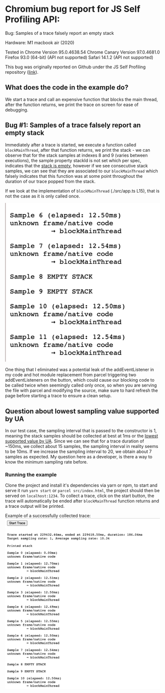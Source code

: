 # Chromium bug report for JS Self Profiling API:
Bug: Samples of a trace falsely report an empty stack

Hardware: M1 macbook air (2020)

Tested in
Chrome Version 95.0.4638.54
Chrome Canary Version 97.0.4681.0
Firefox 93.0 (64-bit) (API not supported)
Safari 14.1.2 (API not supported)

This bug was originally reported on Github under the JS Self Profiling repository ([link](https://github.com/WICG/js-self-profiling/issues/59)).

## What does the code in the example do?
We start a trace and call an expensive function that blocks the main thread, after the function returns, we print the trace on screen for ease of debugging.

## Bug #1: Samples of a trace falsely report an empty stack
Immediately after a trace is started, we execute a function called `blockMainThread`, after that function returns, we print the stack - we can observe that for the stack samples at indexes 8 and 9 (varies between executions), the sample property stackId is not set which per spec, indicates that the [stack is empty](https://wicg.github.io/js-self-profiling/#dfn-get-a-stack-id), however if we see consecutive stack samples, we can see that they are associated to our `blockMainThread` which falsely indicates that this function was at some point throughout the duration of our trace popped from the stack. 

If we look at the implementation of `blockMainThread` (./src/app.ts L15), that is not the case as it is only called once.

![Trace](https://github.com/JonasBa/js-self-profiling-sampling-bug/blob/main/missing_stack.trace.png?raw=true)

One thing that I eliminated was a potential leak of the addEventListener in my code and hot module replacement from parcel triggering two addEventListeners on the button, which could cause our blocking code to be called twice when seemingly called only once, so when you are serving the file with parcel and modifying the source, make sure to hard refresh the page before starting a trace to ensure a clean setup.

## Question about lowest sampling value supported by UA
In our test case, the sampling interval that is passed to the constructor is 1, meaning the stack samples should be collected at best at 1ms or the [lowest supported value by UA](https://wicg.github.io/js-self-profiling/#profiling-sessions). Since we can see that for a trace duration of ~150ms, we collect about 15 samples, the sampling interval in reality seems to be 10ms. If we increase the sampling interval to 20, we obtain about 7 samples as expected. My question here as a developer, is there a way to know the minimum sampling rate before.

### Running the example
Clone the project and install it's dependencies via yarn or npm, to start and serve it run `yarn start` or `parcel src/index.html`, the project should then be served on `localhost:1234`. To collect a trace, click on the start button, the trace will automatically be ended after `blockMainThread` function returns and a trace output will be printed.

Example of a successfully collected trace:
![Trace](https://github.com/JonasBa/js-self-profiling-sampling-bug/blob/main/example.trace.png?raw=true)